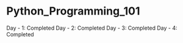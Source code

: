 # Python_Programming_101

Day - 1: Completed
Day - 2: Completed
Day - 3: Completed
Day - 4: Completed

